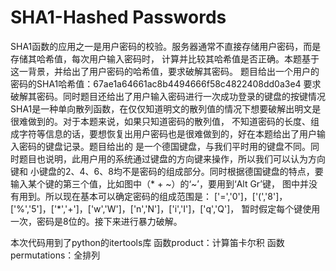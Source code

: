 # SHA1-Hashed Passwords
   SHA1函数的应用之一是用户密码的校验。服务器通常不直接存储用户密码，而是存储其哈希值，每次用户输入密码时，
计算并比较其哈希值是否正确。本题基于这一背景，并给出了用户密码的哈希值，要求破解其密码。
   题目给出一个用户的密码的SHA1哈希值：67ae1a64661ac8b4494666f58c4822408dd0a3e4
要求破解其密码。同时题目还给出了用户输入密码进行一次成功登录的键盘的按键情况
SHA1是一种单向散列函数，在仅仅知道明文的散列值的情况下想要破解出明文是很难做到的。对于本题来说，如果只知道密码的散列值，
不知道密码的长度、组成字符等信息的话，要想恢复出用户密码也是很难做到的，好在本题给出了用户输入密码的键盘记录。题目给出的
是一个德国键盘，与我们平时用的键盘不同。同时题目也说明，此用户用的系统通过键盘的方向键来操作，所以我们可以认为方向键和
小键盘的2、4、6、8均不是密码的组成部分。同时根据德国键盘的特点，要输入某个键的第三个值，比如图中（* + ~）的‘~’，要用到‘Alt Gr’键，
图中并没有用到。所以现在基本可以确定密码的组成范围是：
 ['=','0']，['(','8']，['%','5']，['*','+']，['w','W']，['n','N']，['i','I']，['q','Q']，
暂时假定每个键使用一次，密码是8位的。接下来进行暴力破解。

本次代码用到了python的itertools库
函数product：计算笛卡尔积
函数permutations：全排列